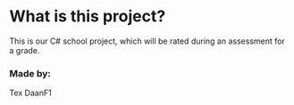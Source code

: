 # What is this project?
This is our C# school project, which will be rated during an assessment for a grade.

### Made by:
Tex
DaanF1
